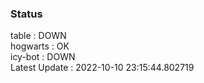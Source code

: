 ### Status


table : DOWN  
hogwarts : OK  
icy-bot : DOWN  
Latest Update : 2022-10-10 23:15:44.802719
